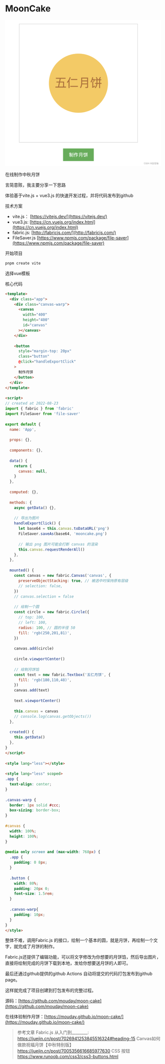 # MoonCake

![mooncake.png](mooncake.png)

在线制作中秋月饼

言简意赅，我主要分享一下思路

体验基于vite.js + vue3.js 的快速开发过程，并将代码发布到github

技术方案

- vite.js： [https://vitejs.dev/](https://vitejs.dev/)
- vue3.js: [https://cn.vuejs.org/index.html](https://cn.vuejs.org/index.html)
- fabric.js: [http://fabricjs.com/](http://fabricjs.com/)
- FileSaver.js [https://www.npmjs.com/package/file-saver](https://www.npmjs.com/package/file-saver)

开始项目

```bash
pnpm create vite
```

选择vue模板

核心代码
```html
<template>
  <div class="app">
    <div class="canvas-warp">
      <canvas
        width="400"
        height="400"
        id="canvas"
      ></canvas>
    </div>

    <button
      style="margin-top: 20px"
      class="button"
      @click="handleExportClick"
    >
      制作月饼
    </button>
  </div>
</template>

<script>
// created at 2022-08-23
import { fabric } from 'fabric'
import FileSaver from 'file-saver'

export default {
  name: 'App',

  props: {},

  components: {},

  data() {
    return {
      canvas: null,
    }
  },

  computed: {},

  methods: {
    async getData() {},

    // 导出为图片
    handleExportClick() {
      let base64 = this.canvas.toDataURL('png')
      FileSaver.saveAs(base64, 'mooncake.png')

      // 输出 png 图片可能会打断 canvas 的渲染
      this.canvas.requestRenderAll()
    },
  },

  mounted() {
    const canvas = new fabric.Canvas('canvas', {
      preserveObjectStacking: true, // 被选中时保持原有层级
      // selection: false,
    })
    // canvas.selection = false

    // 绘制一个圆
    const circle = new fabric.Circle({
      // top: 100,
      // left: 100,
      radius: 100, // 圆的半径 50
      fill: 'rgb(250,201,81)',
    })

    canvas.add(circle)

    circle.viewportCenter()

    // 绘制月饼馅
    const text = new fabric.Textbox('五仁月饼', {
      fill: 'rgb(180,110,48)',
    })
    canvas.add(text)

    text.viewportCenter()

    this.canvas = canvas
    // console.log(canvas.getObjects())
  },

  created() {
    this.getData()
  },
}
</script>

<style lang="less"></style>

<style lang="less" scoped>
.app {
  text-align: center;
}

.canvas-warp {
  border: 1px solid #ccc;
  box-sizing: border-box;
}

#canvas {
  width: 100%;
  height: 100%;
}

@media only screen and (max-width: 768px) {
  .app {
    padding: 0 8px;
  }

  .button {
    width: 80%;
    padding: 20px 0;
    font-size: 1.5rem;
  }

  .canvas-warp{
    padding: 10px;
  }
}
</style>

```

整体不难，调用Fabric.js 的接口，绘制一个基本的圆，就是月饼，再绘制一个文字，就完成了月饼的制作。

Fabric.js还提供了编辑功能，可以将文字修改为你想要的月饼馅，然后导出图片，直接将绘制完成的月饼下载到本地，发给你想要送月饼的人即可。

最后还通过github提供的github Actions 自动将提交的代码打包发布到github page。

这样就完成了项目创建到打包发布的完整过程。

源码：[https://github.com/mouday/moon-cake](https://github.com/mouday/moon-cake)

在线体验制作月饼：[https://mouday.github.io/moon-cake/](https://mouday.github.io/moon-cake/)

> 参考文章
> Fabric.js 从入门到________:
https://juejin.cn/post/7026941253845516324#heading-15
> Canvas如何做款祝福月饼【中秋特别版】
https://juejin.cn/post/7005356616685977630
> CSS 按钮 
https://www.runoob.com/css3/css3-buttons.html